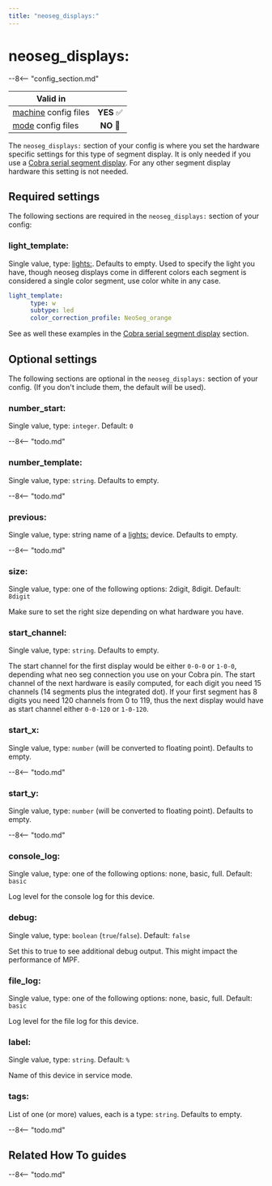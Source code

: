 ```yaml
---
title: "neoseg_displays:"
---
```


# neoseg_displays:


--8<-- "config_section.md"

| Valid in | |
|-----|:----:|
|[machine](instructions/machine_config.md) config files |**YES** :white_check_mark:|
|[mode](instructions/mode_config.md) config files|**NO** :no_entry_sign:|

The `neoseg_displays:` section of your config is where you set the hardware specific settings for this type of segment display. It is
only needed if you use a [Cobra serial segment display](../hardware/opp/cobrapin/cobrapin_serial_segment_displays.md). For any other
segment display hardware this setting is not needed.

## Required settings

The following sections are required in the `neoseg_displays:` section of
your config:

### light_template:

Single value, type: [lights:](lights.md).
Defaults to empty. Used to specify the light you have, though neoseg displays come in different
colors each segment is considered a single color segment, use color white in any case.

``` yaml
light_template:
      type: w
      subtype: led
      color_correction_profile: NeoSeg_orange
```

See as well these examples in the [Cobra serial segment display](../hardware/opp/cobrapin/cobrapin_serial_segment_displays.md) section.

## Optional settings

The following sections are optional in the `neoseg_displays:` section of
your config. (If you don't include them, the default will be used).

### number_start:

Single value, type: `integer`. Default: `0`

--8<-- "todo.md"

### number_template:

Single value, type: `string`. Defaults to empty.

--8<-- "todo.md"

### previous:

Single value, type: string name of a [lights:](lights.md) device. Defaults to empty.

--8<-- "todo.md"

### size:

Single value, type: one of the following options: 2digit, 8digit.
Default: `8digit`

Make sure to set the right size depending on what hardware you have.

### start_channel:

Single value, type: `string`. Defaults to empty.

The start channel for the first display would be either `0-0-0` or `1-0-0`, depending what neo seg connection you use on your Cobra pin. The start channel of the next hardware is
easily computed, for each digit you need 15 channels (14 segments plus the integrated dot). If your first segment has 8 digits you need 120 channels from 0 to 119, thus the next
display would have as start channel either `0-0-120` or `1-0-120`.

### start_x:

Single value, type: `number` (will be converted to floating point).
Defaults to empty.

--8<-- "todo.md"

### start_y:

Single value, type: `number` (will be converted to floating point).
Defaults to empty.

--8<-- "todo.md"

### console_log:

Single value, type: one of the following options: none, basic, full.
Default: `basic`

Log level for the console log for this device.

### debug:

Single value, type: `boolean` (`true`/`false`). Default: `false`

Set this to true to see additional debug output. This might impact the
performance of MPF.

### file_log:

Single value, type: one of the following options: none, basic, full.
Default: `basic`

Log level for the file log for this device.

### label:

Single value, type: `string`. Default: `%`

Name of this device in service mode.

### tags:

List of one (or more) values, each is a type: `string`. Defaults to
empty.

--8<-- "todo.md"

## Related How To guides

--8<-- "todo.md"
